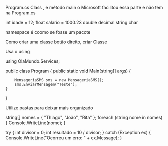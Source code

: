 Program.cs
Class , e método main o Microsoft facilitou essa parte e não tem na Program.cs

int idade = 12;
float salario = 1000.23
double
decimal
string
char

namespace é coomo se fosse um pacote 

Como criar uma classe botão direito, criar Classe

Usa o using

using OlaMundo.Services;

public class Program
{
    public static void Main(string[] args)
    {

        MensageriaSMS sms = new MensageriaSMS();
        sms.EnviarMensagem("Teste");
    }
}


Utilize pastas para deixar mais organizado

string[] nomes = { "Thiago", "João", "Rita" };
foreach (string nome in nomes)
{
    Console.WriteLine(nome);
}

try
{
    int divisor = 0;
    int resultado = 10 / divisor;
}
catch (Exception ex)
{
    Console.WriteLine("Ocorreu um erro: " + ex.Message);
}